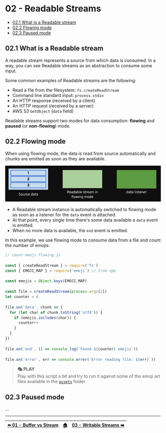 # 02 - Readable Streams

- [02.1 What is a Readable stream](#021-what-is-a-readable-stream)
- [02.2 Flowing mode](#022-flowing-mode)
- [02.3 Paused mode](#023-paused-mode)


## 02.1 What is a Readable stream

A readable stream represents a source from which data is consumed. In a way, you can see Readable streams as an abstraction to consume some input.

Some common examples of Readable streams are the following:

- Read a file from the filesystem: `fs.createReadStream`
- Command line standard input: `process.stdin`
- An HTTP response (received by a client)
- An HTTP request (received by a server)
- AWS S3 `GetObject` (`data` field)

Readable streams support two modes for data consumption: **flowing** and **paused** (or **non-flowing**) mode.


## 02.2 Flowing mode

When using flowing mode, the data is read from source automatically and chunks are emitted as soon as they are available.

![Readable streams in flowing mode](./images/flowing-mode.gif)

- A Readable stream instance is automatically switched to flowing mode as soon as a listener for the `data` event is attached.
- At that point, every single time there's some data available a `data` event is emitted.
- When no more data is available, the `end` event is emitted.

In this example, we use flowing mode to consume data from a file and count the number of emojis:

```javascript
// count-emoji-flowing.js

const { createReadStream } = require('fs')
const { EMOJI_MAP } = require('emoji') // from npm

const emojis = Object.keys(EMOJI_MAP)

const file = createReadStream(process.argv[2])
let counter = 0

file.on('data', chunk => {
  for (let char of chunk.toString('utf8')) {
    if (emojis.includes(char)) {
      counter++
    }
  }
})

file.on('end', () => console.log(`Found ${counter} emojis`))

file.on('error', err => console.error(`Error reading file: ${err}`))
```

> **🎭 PLAY**  
> Play with this script a bit and try to run it against some of the emoji art files available in the [`assets`](/assets) folder.


## 02.3 Paused mode

...



---

| [⬅️ 01 - Buffer vs Stream](/01-buffer-vs-stream/README.md) | [🏠](/README.md)| [03 - Writable Streams ➡️](/03-writable-streams/README.md)|
|:--------------|:------:|------------------------------------------------:|
